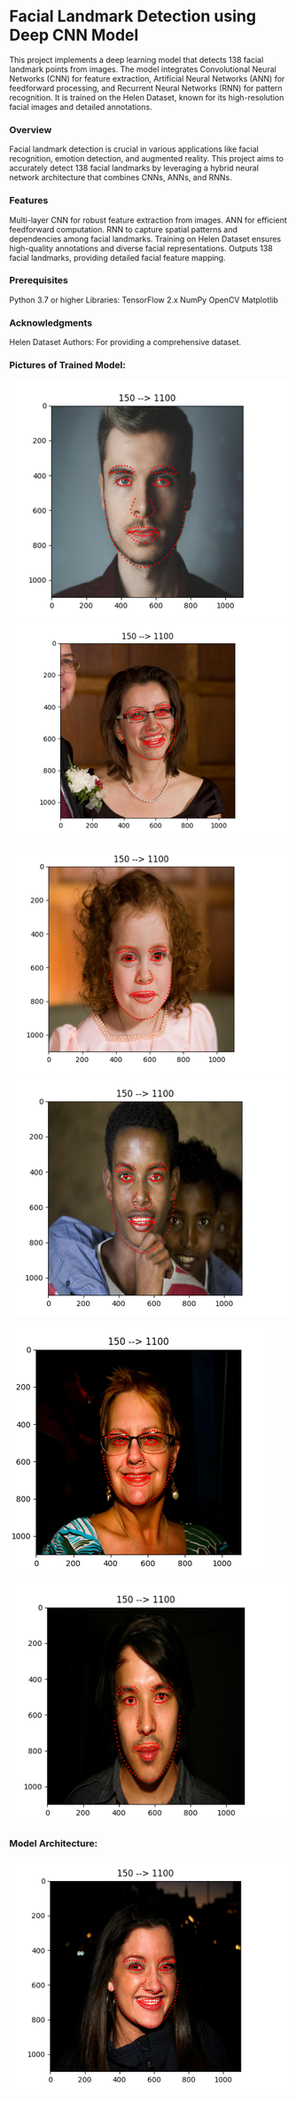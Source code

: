 # Facial Landmark Detection using Deep CNN Model

This project implements a deep learning model that detects 138 facial landmark points from images. The model integrates Convolutional Neural Networks (CNN) for feature extraction, Artificial Neural Networks (ANN) for feedforward processing, and Recurrent Neural Networks (RNN) for pattern recognition. It is trained on the Helen Dataset, known for its high-resolution facial images and detailed annotations.

### Overview
Facial landmark detection is crucial in various applications like facial recognition, emotion detection, and augmented reality. This project aims to accurately detect 138 facial landmarks by leveraging a hybrid neural network architecture that combines CNNs, ANNs, and RNNs.

### Features
Multi-layer CNN for robust feature extraction from images.
ANN for efficient feedforward computation.
RNN to capture spatial patterns and dependencies among facial landmarks.
Training on Helen Dataset ensures high-quality annotations and diverse facial representations.
Outputs 138 facial landmarks, providing detailed facial feature mapping.


### Prerequisites
Python 3.7 or higher
Libraries:
TensorFlow 2.x
NumPy
OpenCV
Matplotlib

### Acknowledgments
Helen Dataset Authors: For providing a comprehensive dataset.

### Pictures of Trained Model:
![1](./assets/1.png) ![2](./assets/2.png)

![3](./assets/3.png) ![4](./assets/4.png)

![5](./assets/5.png) ![6](./assets/6.png)


### Model Architecture:
![model-architecture](./assets/7.png)